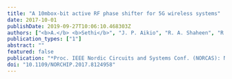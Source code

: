 ```yaml
---
title: "A 10mbox-bit active RF phase shifter for 5G wireless systems"
date: 2017-10-01
publishDate: 2019-09-27T10:06:10.468303Z
authors: ["<b>A.</b> <b>Sethi</b>", "J. P. Aikio", "R. A. Shaheen", "R. Akbar", "T. Rahkonen", "A. Pärssinen"]
publication_types: ["1"]
abstract: ""
featured: false
publication: "*Proc. IEEE Nordic Circuits and Systems Conf. (NORCAS): NORCHIP and Int. Symp. of System-on-Chip (SoC)*"
doi: "10.1109/NORCHIP.2017.8124958"
---
```


